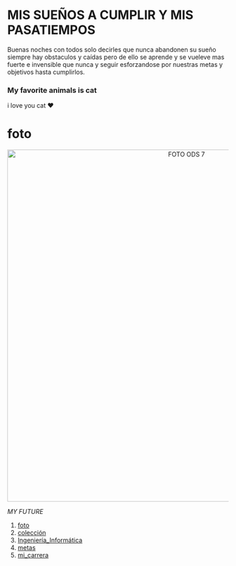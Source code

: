 # MIS SUEÑOS A CUMPLIR Y MIS PASATIEMPOS

Buenas noches con todos solo decirles que nunca abandonen su sueño siempre hay obstaculos y caídas pero de ello se aprende y se vueleve mas fuerte e invensible que nunca y seguir esforzandose por nuestras metas y objetivos hasta cumplirlos.

### My favorite animals is cat

i love you cat ❤

# foto
<p align="center">
  <img src="https://ca-times.brightspotcdn.com/dims4/default/796e6c9/2147483647/strip/true/crop/1970x1108+39+0/resize/1200x675!/quality/75/?url=https%3A%2F%2Fcalifornia-times-brightspot.s3.amazonaws.com%2F12%2Fa5%2F79e097ccf62312d18a025f22ce48%2Fhoyla-recuento-11-cosas-aman-gatos-top-001" alt="FOTO ODS 7" width="800px" />
</p>


*MY FUTURE*

1. [foto](#foto)
3. [colección](colección)
4. [Ingeniería_Informática](Ingeniería_Informática)
5. [metas](metas)
6. [mi_carrera](mi_carrera)
